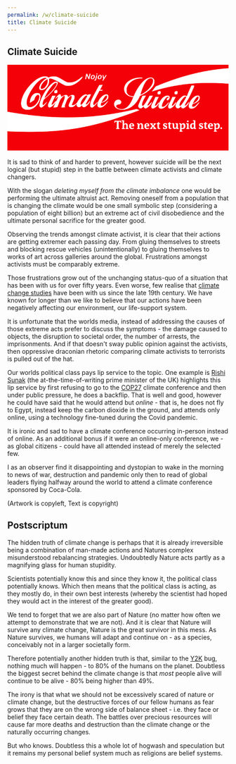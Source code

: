 ```yaml
---
permalink: /w/climate-suicide
title: Climate Suicide
---
```


## Climate Suicide

<img src="/f/i/climate-suicide.svg"/>

It is sad to think of and harder to prevent, however suicide will be the next logical (but stupid) step in the battle between climate activists and climate changers.

With the slogan *deleting myself from the climate imbalance* one would be performing the ultimate altruist act. Removing oneself from a population that is changing the climate would be one small symbolic step (considering a population of eight billion) but an extreme act of civil disobedience and the ultimate personal sacrifice for the greater good.

Observing the trends amongst climate activist, it is clear that their actions are getting extremer each passing day. From gluing themselves to streets and blocking rescue vehicles (unintentionally) to gluing themselves to works of art across galleries around the global. Frustrations amongst activists must be comparably extreme. 

Those frustrations grow out of the unchanging status-quo of a situation that has been with us for over fifty years. Even worse, few realise that [climate change studies](https://en.wikipedia.org/wiki/History_of_climate_change_science) have been with us since the late 19th century. We have known for longer than we like to believe that our actions have been negatively affecting our environment, our life-support system.

It is unfortunate that the worlds media, instead of addressing the causes of those extreme acts prefer to discuss the symptoms - the damage caused to objects, the disruption to societal order, the number of arrests, the imprisonments. And if that doesn't sway public opinion against the activists, then oppressive draconian rhetoric comparing climate activists to terrorists is pulled out of the hat.

Our worlds political class pays lip service to the topic. One example is [Rishi Sunak](https://en.wikipedia.org/wiki/Rishi_Sunak) (the at-the-time-of-writing prime minister of the UK) highlights this lip service by first refusing to go to the [COP27](https://en.wikipedia.org/wiki/2022_United_Nations_Climate_Change_Conference) climate conference and then under public pressure, he does a backflip. That is well and good, however he could have said that he would attend but *online* - that is, he does not fly to Egypt, instead keep the carbon dioxide in the ground, and attends only online, using a technology fine-tuned during the Covid pandemic.

It is ironic and sad to have a climate conference occurring in-person instead of online. As an additional bonus if it were  an online-only conference, we - as global citizens - could have all attended instead of merely the selected few.

I as an observer find it disappointing and dystopian to wake in the morning to news of war, destruction and pandemic only then to read of global leaders flying halfway around the world to attend a climate conference sponsored by Coca-Cola.

(Artwork is copyleft, Text is copyright)

## Postscriptum

The hidden truth of climate change is perhaps that it is already irreversible being a combination of man-made actions and Natures complex misunderstood rebalancing strategies. Undoubtedly Nature acts partly as a magnifying glass for human stupidity.

Scientists potentially know this and since they know it, the political class potentially knows. Which then means that the political class is acting, as they mostly do, in their own best interests (whereby the scientist had hoped they would act in the interest of the greater good).

We tend to forget that we are also part of Nature (no matter how often we attempt to demonstrate that we are not). And it is clear that Nature will survive any climate change, Nature is the great survivor in this mess. As Nature survives, we humans will adapt and continue on - as a species, conceivably not in a larger societally form.

Therefore potentially another hidden truth is that, similar to the [Y2K](https://en.wikipedia.org/wiki/Year_2000_problem) bug, nothing much will happen - to 80% of the humans on the planet. Doubtless the biggest secret behind the climate change is that *most* people alive will continue to be alive - 80% being higher than 49%.

The irony is that what we should not be excessively scared of nature or climate change, but the destructive forces of our fellow humans as fear grows that they are on the wrong side of balance sheet - i.e. they face or belief they face certain death. The battles over precious resources will cause far more deaths and destruction than the climate change or the naturally occurring changes.

But who knows. Doubtless this a whole lot of hogwash and speculation but it remains my personal belief system much as religions are belief systems.
